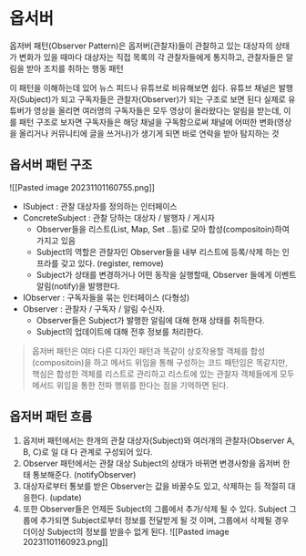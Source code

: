 # 옵서버
옵저버 패턴(Observer Pattern)은 옵저버(관찰자)들이 관찰하고 있는 대상자의 상태가 변화가 있을 때마다 대상자는 직접 목록의 각 관찰자들에게 통지하고, 관찰자들은 알림을 받아 조치를 취하는 행동 패턴

이 패턴을 이해하는데 있어 뉴스 피드나 유튜브로 비유해보면 쉽다. 유튜브 채널은 발행자(Subject)가 되고 구독자들은 관찰자(Observer)가 되는 구조로 보면 된다
실제로 유튜버가 영상을 올리면 여러명의 구독자들은 모두 영상이 올라왔다는 알림을 받는데, 이를 패턴 구조로 보자면 구독자들은 해당 채널을 구독함으로써 채널에 어떠한 변화(영상을 올리거나 커뮤니티에 글을 쓰거나)가 생기게 되면 바로 연락을 받아 탐지하는 것

## 옵서버 패턴 구조
![[Pasted image 20231101160755.png]]
- ISubject : 관찰 대상자를 정의하는 인터페이스
- ConcreteSubject : 관찰 당하는 대상자 / 발행자 / 게시자
    - Observer들을 리스트(List, Map, Set ..등)로 모아 합성(compositoin)하여 가지고 있음
    - Subject의 역할은 관찰자인 Observer들을 내부 리스트에 등록/삭제 하는 인프라를 갖고 있다. (register, remove)
    - Subject가 상태를 변경하거나 어떤 동작을 실행할때, Observer 들에게 이벤트 알림(notify)을 발행한다.
- IObserver : 구독자들을 묶는 인터페이스 (다형성)
- Observer : 관찰자 / 구독자 / 알림 수신자.
    - Observer들은 Subject가 발행한 알림에 대해 현재 상태를 취득한다.
    - Subject의 업데이트에 대해 전후 정보를 처리한다.
> 옵저버 패턴은 여타 다른 디자인 패턴과 똑같이 상호작용할 객체를 합성(compositoin)을 하고 메서드 위임을 통해 구성하는 코드 패턴임은 똑같지만, 핵심은 합성한 객체를 리스트로 관리하고 리스트에 있는 관찰자 객체들에게 모두 메서드 위임을 통한 전파 행위를 한다는 점을 기억하면 된다.

## 옵저버 패턴 흐름
1. 옵저버 패턴에서는 한개의 관찰 대상자(Subject)와 여러개의 관찰자(Observer A, B, C)로 일 대 다 관계로 구성되어 있다.
2. Observer 패턴에서는 관찰 대상 Subject의 상태가 바뀌면 변경사항을 옵저버 한태 통보해준다. (notifyObserver)
3. 대상자로부터 통보를 받은 Observer는 값을 바꿀수도 있고, 삭제하는 등 적절히 대응한다. (update)
4. 또한 Observer들은 언제든 Subject의 그룹에서 추가/삭제 될 수 있다. Subject 그룹에 추가되면 Subject로부터 정보를 전달받게 될 것 이며, 그룹에서 삭제될 경우 더이상 Subject의 정보를 받을수 없게 된다.
![[Pasted image 20231101160923.png]]

